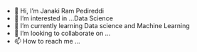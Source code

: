 - 👋 Hi, I’m Janaki Ram Pedireddi
- 👀 I’m interested in ...Data Science
- 🌱 I’m currently learning Data science and Machine Learning
- 💞️ I’m looking to collaborate on ...
- 📫 How to reach me ...

<!---
Raam4096/Raam4096 is a ✨ special ✨ repository because its `README.md` (this file) appears on your GitHub profile.
You can click the Preview link to take a look at your changes.
--->
